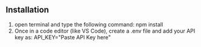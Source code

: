 
## Installation
1. open terminal and type the following command: npm install
2. Once in a code editor (like VS Code), create a .env file and add your API key as:
     API_KEY="Paste API Key here"

